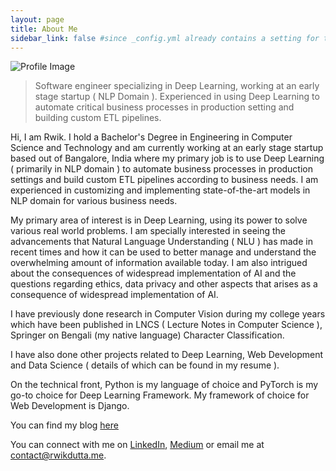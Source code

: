 ```yaml
---
layout: page
title: About Me
sidebar_link: false #since _config.yml already contains a setting for this
---
```



![Profile Image](/rwikdutta.me/assets/images/IMG-20180712-WA0015~2.jpg "Profile Image")

>Software engineer specializing in Deep Learning, working at an early stage startup ( NLP Domain ). Experienced in using Deep Learning to automate critical business processes in production setting and building custom ETL pipelines.  


Hi, I am Rwik. I hold a Bachelor's Degree in Engineering in Computer Science and Technology and am currently working at an early stage startup based out of Bangalore, India where my primary job is to use Deep Learning ( primarily in NLP domain ) to automate business processes in production settings and build custom ETL pipelines according to business needs. I am experienced in customizing and implementing state-of-the-art models in NLP domain for various business needs.

My primary area of interest is in Deep Learning, using its power to solve various real world problems. I am specially interested in seeing the advancements that Natural Language Understanding ( NLU ) has made in recent times and how it can be used to better manage and understand the overwhelming amount of information available today. I am also intrigued about the consequences of widespread implementation of AI and the questions regarding ethics, data privacy and other aspects that arises as a consequence of widespread implementation of AI. 

I have previously done research in Computer Vision during my college years which have been published in LNCS ( Lecture Notes in Computer Science ), Springer on Bengali (my native language) Character Classification. 

I have also done other projects related to Deep Learning, Web Development and Data Science ( details of which can be found in my resume ). 

On the technical front, Python is my language of choice and PyTorch is my go-to choice for Deep Learning Framework. My framework of choice for Web Development is Django.

You can find my blog [here](/rwikdutta.me/blog/)

You can connect with me on [LinkedIn](https://www.linkedin.com/in/rwikdutta/), [Medium](https://medium.com/@rwikdutta) or email me at [contact@rwikdutta.me](contact@rwikdutta.me). 